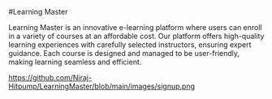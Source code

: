 #Learning Master

Learning Master is an innovative e-learning platform where users can enroll in a variety of courses at an affordable cost. Our platform offers high-quality learning experiences with carefully selected instructors, ensuring expert guidance. Each course is designed and managed to be user-friendly, making learning seamless and efficient.


https://github.com/Niraj-Hitpump/LearningMaster/blob/main/images/signup.png
